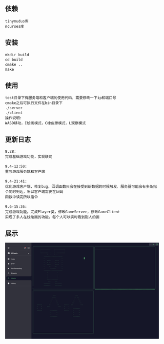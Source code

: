 ## 依赖
```
tinymuduo库  
ncurses库
```  
## 安装
```
mkdir build
cd build
cmake ..
make
```
## 使用
```
test目录下有服务端和客户端的使用代码，需要修改一下ip和端口号
cmake之后可执行文件在bin目录下
./server
./client
操作说明:
WASD移动，I绘画模式，C橡皮擦模式，L观察模式
```
## 更新日志
```
8.28:
完成基础游戏功能，实现联网
  
9.4-12:50: 
重写游戏服务端和客户端

9.4-21:41:
优化游戏客户端，修复bug，回调函数只会在接受到新数据的时候触发，服务器可能会有多条指令同时到达，所以客户端需要在回调
函数中读完所以指令

9.6-15:36:
完成游戏功能，完成Player类，修改GameServer，修改GameClient
实现了多人在线绘画的功能，每个人可以实时看到别人的画
```  

## 展示
![](https://github.com/Liuuwei/myGame/blob/main/show/gameshow.jpg?raw=true)
